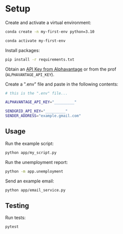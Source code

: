 # Setup

Create and activate a virtual environment:

```sh
conda create -n my-first-env python=3.10

conda activate my-first-env
```

Install packages:
```sh
pip install -r requirements.txt
```

Obtain an [API Key from Alphavantage](https://www.alphavantage.co/support/#api-key) or from the prof (`ALPHAVANTAGE_API_KEY`).

Create a ".env" file and paste in the following contents:

```sh
# this is the ".env" file...

ALPHAVANTAGE_API_KEY="_________"

SENDGRID_API_KEY="_________"
SENDER_ADDRESS="example.gmail.com"
```

## Usage

Run the example script:

```sh
python app/my_script.py
```

Run the unemployment report:

```sh
python -m app.unemployment
```

Send an example email:

```sh
python app/email_service.py
```

## Testing

Run tests:

```sh
pytest
```